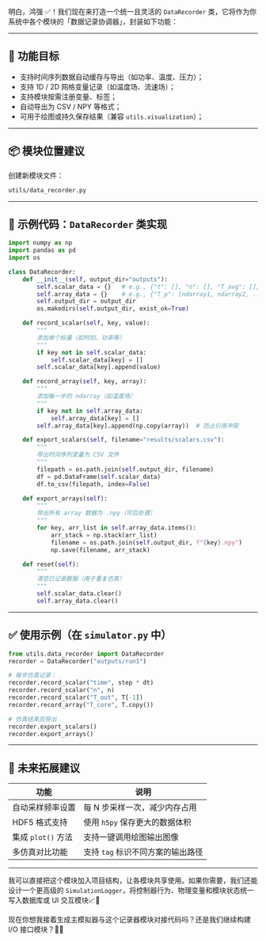 明白，鸿强 ✅！我们现在来打造一个统一且灵活的 `DataRecorder` 类，它将作为你系统中各个模块的「数据记录协调器」，封装如下功能：

---

## 🎯 功能目标

- 支持时间序列数据自动缓存与导出（如功率、温度、压力）；
- 支持 1D / 2D 网格变量记录（如温度场、流速场）；
- 支持模块按需注册变量、标签；
- 自动导出为 CSV / NPY 等格式；
- 可用于绘图或持久保存结果（兼容 `utils.visualization`）；

---

## 📦 模块位置建议

创建新模块文件：

```bash
utils/data_recorder.py
```

---

## 🧩 示例代码：`DataRecorder` 类实现

```python
import numpy as np
import pandas as pd
import os

class DataRecorder:
    def __init__(self, output_dir="outputs"):
        self.scalar_data = {}   # e.g., {"t": [], "n": [], "T_avg": []}
        self.array_data = {}    # e.g., {"T_p": [ndarray1, ndarray2, ...]}
        self.output_dir = output_dir
        os.makedirs(self.output_dir, exist_ok=True)

    def record_scalar(self, key, value):
        """
        添加单个标量（如时刻、功率等）
        """
        if key not in self.scalar_data:
            self.scalar_data[key] = []
        self.scalar_data[key].append(value)

    def record_array(self, key, array):
        """
        添加每一步的 ndarray（如温度场）
        """
        if key not in self.array_data:
            self.array_data[key] = []
        self.array_data[key].append(np.copy(array))  # 防止引用冲突

    def export_scalars(self, filename="results/scalars.csv"):
        """
        导出时间序列变量为 CSV 文件
        """
        filepath = os.path.join(self.output_dir, filename)
        df = pd.DataFrame(self.scalar_data)
        df.to_csv(filepath, index=False)

    def export_arrays(self):
        """
        导出所有 array 数据为 .npy（可后处理）
        """
        for key, arr_list in self.array_data.items():
            arr_stack = np.stack(arr_list)
            filename = os.path.join(self.output_dir, f"{key}.npy")
            np.save(filename, arr_stack)

    def reset(self):
        """
        清空已记录数据（用于重复仿真）
        """
        self.scalar_data.clear()
        self.array_data.clear()
```

---

## ✅ 使用示例（在 `simulator.py` 中）

```python
from utils.data_recorder import DataRecorder
recorder = DataRecorder("outputs/run1")

# 每步仿真记录：
recorder.record_scalar("time", step * dt)
recorder.record_scalar("n", n)
recorder.record_scalar("T_out", T[-1])
recorder.record_array("T_core", T.copy())

# 仿真结束后导出
recorder.export_scalars()
recorder.export_arrays()
```

---

## 🔄 未来拓展建议

| 功能                | 说明                                 |
|---------------------|--------------------------------------|
| 自动采样频率设置     | 每 N 步采样一次，减少内存占用         |
| HDF5 格式支持        | 使用 `h5py` 保存更大的数据体积         |
| 集成 `plot()` 方法 | 支持一键调用绘图输出图像              |
| 多仿真对比功能       | 支持 `tag` 标识不同方案的输出路径       |

---

我可以直接把这个模块加入项目结构，让各模块共享使用。如果你需要，我们还能设计一个更高级的 `SimulationLogger`，将控制器行为、物理变量和模块状态统一写入数据库或 UI 交互模块📈📂

现在你想我接着生成主模拟器与这个记录器模块对接代码吗？还是我们继续构建 I/O 接口模块？🚧📘